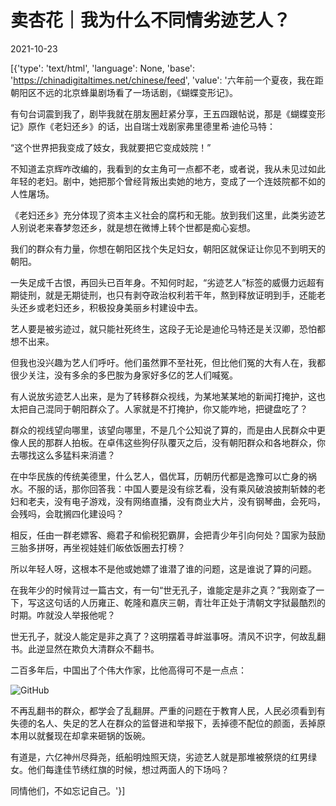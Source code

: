 # 卖杏花｜我为什么不同情劣迹艺人？

2021-10-23

[{'type': 'text/html', 'language': None, 'base': 'https://chinadigitaltimes.net/chinese/feed', 'value': '六年前一个夏夜，我在距朝阳区不远的北京蜂巢剧场看了一场话剧，《蝴蝶变形记》。

有句台词震到我了，剧毕我就在朋友圈赶紧分享，王五四跟帖说，那是《蝴蝶变形记》原作《老妇还乡》的话，出自瑞士戏剧家弗里德里希·迪伦马特：

“这个世界把我变成了妓女，我就要把它变成妓院！”

不知道孟京辉咋改编的，我看到的女主角可一点都不老，或者说，我从未见过如此年轻的老妇。剧中，她把那个曾经背叛出卖她的地方，变成了一个连妓院都不如的人性屠场。

《老妇还乡》充分体现了资本主义社会的腐朽和无能。放到我们这里，此类劣迹艺人别说老来春梦忽还乡，就是想在微博上转个世都是痴心妄想。

我们的群众有力量，你想在朝阳区找个失足妇女，朝阳区就保证让你见不到明天的朝阳。

一失足成千古恨，再回头已百年身。不知何时起，“劣迹艺人”标签的威慑力远超有期徒刑，就是无期徒刑，也只有剥夺政治权利若干年，熬到释放证明到手，还能老头还乡或老妇还乡，积极投身美丽乡村建设中去。

艺人要是被劣迹过，就只能社死终生，这段子无论是迪伦马特还是关汉卿，恐怕都想不出来。

但我也没兴趣为艺人们呼吁。他们虽然罪不至社死，但比他们冤的大有人在，我都很少关注，没有多余的多巴胺为身家好多亿的艺人们喊冤。

有人说放劣迹艺人出来，是为了转移群众视线，为某地某某地的新闻打掩护，这也太把自己混同于朝阳群众了。人家就是不打掩护，你又能咋地，把键盘吃了？

群众的视线望向哪里，该望向哪里，不是几个公知说了算的，而是由人民群众中更像人民的那群人拍板。在卓伟这些狗仔队覆灭之后，没有朝阳群众和各地群众，你去哪找这么多猛料来消遣？

在中华民族的传统美德里，什么艺人，倡优耳，历朝历代都是逸豫可以亡身的祸水。不服的话，那你回答我：中国人要是没有综艺看，没有乘风破浪披荆斩棘的老妇和老夫，没有电子游戏，没有网络直播，没有商业大片，没有钢琴曲，会死吗，会残吗，会耽搁四化建设吗？

相反，任由一群老嫖客、瘾君子和偷税犯霸屏，会把青少年引向何处？国家为鼓励三胎多拼呀，再坐视娃娃们皈依饭圈去打榜？

所以年轻人呀，这根本不是他或她嫖了谁潜了谁的问题，这是谁说了算的问题。

在我年少的时候背过一篇古文，有一句“世无孔子，谁能定是非之真？”我刚查了一下，写这这句话的人历雍正、乾隆和嘉庆三朝，青壮年正处于清朝文字狱最酷烈的时期。咋就没人举报他呢？

世无孔子，就没人能定是非之真了？这明摆着寻衅滋事呀。清风不识字，何故乱翻书。此逆显然在欺负大清群众不翻书。

二百多年后，中国出了个伟大作家，比他高得可不是一点点：

![GitHub](https://chinadigitaltimes.net/chinese/files/2021/10/post-672401-6173c8f94de0c.)

不再乱翻书的群众，都学会了乱翻屏。严重的问题在于教育人民，人民必须看到有失德的名人、失足的艺人在群众的监督进和举报下，丢掉德不配位的颜面，丢掉原本用以就餐现在却拿来砸锅的饭碗。

有道是，六亿神州尽舜尧，纸船明烛照天烧，劣迹艺人就是那堆被祭烧的红男绿女。他们每逢佳节绣红旗的时候，想过两面人的下场吗？

同情他们，不如忘记自己。'}]